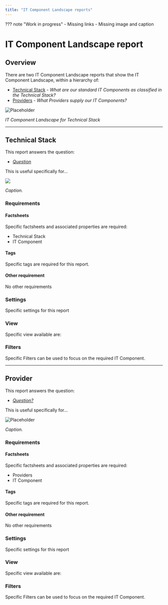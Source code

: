 ```yaml
---
title: "IT Component Landscape reports"
---
```


??? note "Work in progress"
    - Missing links
    - Missing image and caption

# IT Component Landscape report

## Overview

There are two IT Component Landscape reports that show the IT Component Landscape, within a hierarchy of:

- [Technical Stack]() - *What are our standard IT Components as classified in the Technical Stack?*
- [Providers]() - *What Providers supply our IT Components?*


![Placeholder](https://dummyimage.com/800x450/eee/aaa)

<!--
![](https://www.leanix.net/hubfs/techrisk-redundant-components-8-Col-XL.svg)
-->

*IT Component Landscape for Technical Stack*

--- 

## Technical Stack

This report answers the question:

- *[Question](../questions/#technical-stack)*

This is useful specifically for... 

![](https://files.readme.io/b79a1bb-Picture1.png)

*Caption.*

### Requirements

#### Factsheets

Specific factsheets and associated properties are required:

- Technical Stack
- IT Component
    
#### Tags 

Specific tags are required for this report.

#### Other requirement

No other requirements

### Settings

Specific settings for this report 

### View

Specific view available are: 

### Filters

Specific Filters can be used to focus on the required IT Component.

--- 

## Provider

This report answers the question:

- *[Question?](../questions/#provider)*

This is useful specifically for... 

![Placeholder](https://dummyimage.com/800x450/eee/aaa)

*Caption.*

### Requirements

#### Factsheets

Specific factsheets and associated properties are required:

- Providers 
- IT Component
    
#### Tags 

Specific tags are required for this report.

#### Other requirement

No other requirements

### Settings

Specific settings for this report 

### View

Specific view available are: 

### Filters

Specific Filters can be used to focus on the required IT Component.
